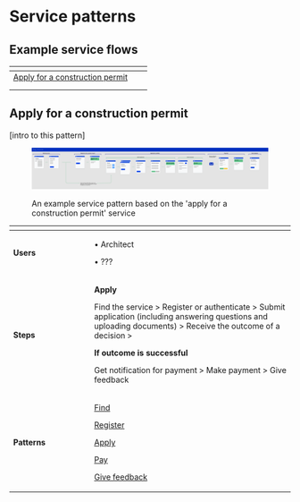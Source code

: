 # Service patterns

## Example service flows

<table data-view="cards"><thead><tr><th></th><th></th><th></th></tr></thead><tbody><tr><td><a href="./#apply-for-a-construction-permit">Apply for a construction permit</a></td><td></td><td></td></tr><tr><td></td><td></td><td></td></tr><tr><td></td><td></td><td></td></tr></tbody></table>

## Apply for a construction permit

\[intro to this pattern]

<figure><img src="../../.gitbook/assets/Choosing your patterns (2).png" alt=""><figcaption><p>An example service pattern based on the 'apply for a construction permit' service</p></figcaption></figure>

<table data-header-hidden><thead><tr><th width="131"></th><th></th></tr></thead><tbody><tr><td><strong>Users</strong></td><td><p>• Architect</p><p>• ???</p></td></tr><tr><td><strong>Steps</strong></td><td><p><strong>Apply</strong></p><p>Find the service > Register or authenticate > Submit application (including answering questions and uploading documents) > Receive the outcome of a decision ></p><p></p><p><strong>If outcome is successful</strong></p><p>Get notification for payment > Make payment > Give feedback</p></td></tr><tr><td><strong>Patterns</strong></td><td><p><a href="find-a-service.md">Find</a></p><p><a href="register.md">Register</a></p><p><a href="make-an-application.md">Apply</a></p><p><a href="pay.md">Pay</a></p><p><a href="../design-patterns/asking-users-for-feedback.md">Give feedback</a></p></td></tr></tbody></table>

